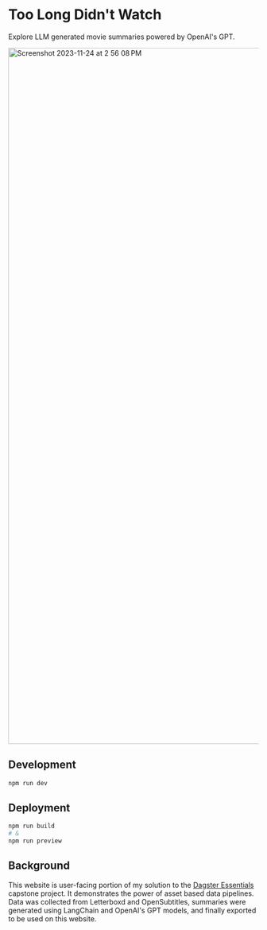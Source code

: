 # Too Long Didn't Watch

Explore LLM generated movie summaries powered by OpenAI's GPT.

<img width="1400" alt="Screenshot 2023-11-24 at 2 56 08 PM" src="https://github.com/cmpadden/too-long-didnt-watch/assets/5807118/bd5bd3cf-c21c-40c9-a575-3fbde29e4c1e">

## Development

```sh
npm run dev
```

## Deployment

```sh
npm run build
# &
npm run preview
```

## Background

This website is user-facing portion of my solution to the [Dagster
Essentials](https://github.com/cmpadden/dagster-essentials-capstone/) capstone project.
It demonstrates the power of asset based data pipelines. Data was collected from
Letterboxd and OpenSubtitles, summaries were generated using LangChain and OpenAI's GPT
models, and finally exported to be used on this website.
